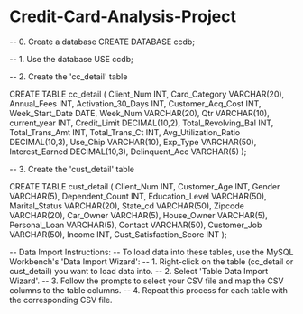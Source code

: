 # Credit-Card-Analysis-Project

-- 0. Create a database
CREATE DATABASE ccdb;

-- 1. Use the database
USE ccdb;

-- 2. Create the 'cc_detail' table

CREATE TABLE cc_detail (
    Client_Num INT,
    Card_Category VARCHAR(20),
    Annual_Fees INT,
    Activation_30_Days INT,
    Customer_Acq_Cost INT,
    Week_Start_Date DATE,
    Week_Num VARCHAR(20),
    Qtr VARCHAR(10),
    current_year INT,
    Credit_Limit DECIMAL(10,2),
    Total_Revolving_Bal INT,
    Total_Trans_Amt INT,
    Total_Trans_Ct INT,
    Avg_Utilization_Ratio DECIMAL(10,3),
    Use_Chip VARCHAR(10),
    Exp_Type VARCHAR(50),
    Interest_Earned DECIMAL(10,3),
    Delinquent_Acc VARCHAR(5)
);

-- 3. Create the 'cust_detail' table

CREATE TABLE cust_detail (
    Client_Num INT,
    Customer_Age INT,
    Gender VARCHAR(5),
    Dependent_Count INT,
    Education_Level VARCHAR(50),
    Marital_Status VARCHAR(20),
    State_cd VARCHAR(50),
    Zipcode VARCHAR(20),
    Car_Owner VARCHAR(5),
    House_Owner VARCHAR(5),
    Personal_Loan VARCHAR(5),
    Contact VARCHAR(50),
    Customer_Job VARCHAR(50),
    Income INT,
    Cust_Satisfaction_Score INT
);

-- Data Import Instructions:
-- To load data into these tables, use the MySQL Workbench's 'Data Import Wizard':
-- 1. Right-click on the table (cc_detail or cust_detail) you want to load data into.
-- 2. Select 'Table Data Import Wizard'.
-- 3. Follow the prompts to select your CSV file and map the CSV columns to the table columns.
-- 4. Repeat this process for each table with the corresponding CSV file.

